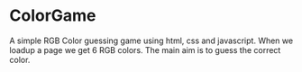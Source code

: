 # ColorGame
A simple RGB Color guessing game using html, css and javascript. When we loadup a page we get 6 RGB colors. The main aim is to guess the correct color.
